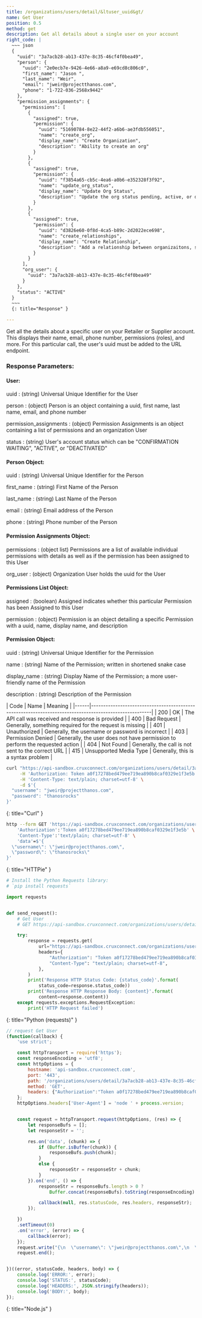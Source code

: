 ```yaml
---
title: /organizations/users/detail/&ltuser_uuid&gt/
name: Get User
position: 0.5
method: get
description: Get all details about a single user on your account
right_code: |
  ~~~ json
  {
    "uuid": "3a7acb28-ab13-437e-8c35-46cf4f0bea49",
    "person": {
      "uuid": "2e0ecb7e-9426-4e66-a8a9-e69cd8c806c0",
      "first_name": "Jason ",
      "last_name": "Weir",
      "email": "jweir@projectthanos.com",
      "phone": "1-722-036-2568x9442"
    },
    "permission_assignments": {
      "permissions": [
        {
          "assigned": true,
          "permission": {
            "uuid": "51690784-8e22-44f2-a6b6-ae3fdb556051",
            "name": "create_org",
            "display_name": "Create Organization",
            "description": "Ability to create an org"
          }
        },
        {
          "assigned": true,
          "permission": {
            "uuid": "f3854a65-cb5c-4ea6-a0b6-e352328f3f92",
            "name": "update_org_status",
            "display_name": "Update Org Status",
            "description": "Update the org status pending, active, or deactive"
          }
        },
        {
          "assigned": true,
          "permission": {
            "uuid": "d3826e60-0f8d-4ca5-b89c-2d2022ece698",
            "name": "create_relationships",
            "display_name": "Create Relationship",
            "description": "Add a relationship between organizaitons, such as supplier to retailer"
          }
        }
      ],
      "org_user": {
        "uuid": "3a7acb28-ab13-437e-8c35-46cf4f0bea49"
      }
    },
    "status": "ACTIVE"
  }
  ~~~
  {: title="Response" }

---
```

Get all the details about a specific user on your Retailer or Supplier account. This displays their name, email, phone number, permissions (roles), and more. For this particular call, the user's uuid must be added to the URL endpoint.

### Response Parameters:

#### User:

uuid
: (string) Universal Unique Identifier for the User

person
: (object) Person is an object containing a uuid, first name, last name, email, and phone number

permission_assignments
: (object) Permission Assignments is an object containing a list of permissions and an organization User

status
: (string) User's account status which can be "CONFIRMATION WAITING", "ACTIVE", or "DEACTIVATED"

#### Person Object:

uuid
: (string) Universal Unique Identifier for the Person

first_name
: (string) First Name of the Person

last_name
: (string) Last Name of the Person

email
: (string) Email address of the Person

phone
: (string) Phone number of the Person

#### Permission Assignments Object:

permissions
: (object list) Permissions are a list of available individual permissions with details as well as if the permission has been assigned to this User

org_user
: (object) Organization User holds the uuid for the User

#### Permissions List Object:

assigned
: (boolean) Assigned indicates whether this particular Permission has been Assigned to this User

permission
: (object) Permission is an object detailing a specific Permission with a uuid, name, display name, and description

#### Permission Object:

uuid
: (string) Universal Unique Identifier for the Permission

name
: (string) Name of the Permission; written in shortened snake case

display_name
: (string) Display Name of the Permission; a more user-friendly name of the Permission

description
: (string) Description of the Permission

| Code | Name                   | Meaning                                                                      |
|------|-------------------------------------------------------------------------------------------------------|
| 200  | OK                     | The API call was received and response is provided                           |
| 400  | Bad Request            | Generally, something required for the request is missing                     |
| 401  | Unauthorized           | Generally, the username or password is incorrect                             |
| 403  | Permission Denied      | Generally, the user does not have permission to perform the requested action |
| 404  | Not Found              | Generally, the call is not sent to the correct URL                           |
| 415  | Unsupported Media Type | Generally, this is a syntax problem                                          |


~~~ bash
curl "https://api-sandbox.cruxconnect.com/organizations/users/detail/3a7acb28-ab13-437e-8c35-46cf4f0bea49/" \
     -H 'Authorization: Token a0f17278bed479ee719ea890b8caf0329e1f3e5b' \
     -H 'Content-Type: text/plain; charset=utf-8' \
     -d $'{
  "username": "jweir@projectthanos.com",
  "password": "thanosrocks"
}'

~~~
{: title="Curl" }

~~~ bash
http --form GET 'https://api-sandbox.cruxconnect.com/organizations/users/detail/3a7acb28-ab13-437e-8c35-46cf4f0bea49/' \
    'Authorization':'Token a0f17278bed479ee719ea890b8caf0329e1f3e5b' \
    'Content-Type':'text/plain; charset=utf-8' \
    'data'=$'{
  \"username\": \"jweir@projectthanos.com\",
  \"password\": \"thanosrocks\"
}'

~~~
{: title="HTTPie" }

~~~ python
# Install the Python Requests library:
# `pip install requests`

import requests


def send_request():
    # Get User
    # GET https://api-sandbox.cruxconnect.com/organizations/users/detail/3a7acb28-ab13-437e-8c35-46cf4f0bea49/

    try:
        response = requests.get(
            url="https://api-sandbox.cruxconnect.com/organizations/users/detail/3a7acb28-ab13-437e-8c35-46cf4f0bea49/",
            headers={
                "Authorization": "Token a0f17278bed479ee719ea890b8caf0329e1f3e5b",
                "Content-Type": "text/plain; charset=utf-8",
            },
        )
        print('Response HTTP Status Code: {status_code}'.format(
            status_code=response.status_code))
        print('Response HTTP Response Body: {content}'.format(
            content=response.content))
    except requests.exceptions.RequestException:
        print('HTTP Request failed')

~~~
{: title="Python (requests)" }

~~~ javascript
// request Get User
(function(callback) {
    'use strict';

    const httpTransport = require('https');
    const responseEncoding = 'utf8';
    const httpOptions = {
        hostname: 'api-sandbox.cruxconnect.com',
        port: '443',
        path: '/organizations/users/detail/3a7acb28-ab13-437e-8c35-46cf4f0bea49/',
        method: 'GET',
        headers: {"Authorization":"Token a0f17278bed479ee719ea890b8caf0329e1f3e5b","Content-Type":"text/plain; charset=utf-8"}
    };
    httpOptions.headers['User-Agent'] = 'node ' + process.version;


    const request = httpTransport.request(httpOptions, (res) => {
        let responseBufs = [];
        let responseStr = '';

        res.on('data', (chunk) => {
            if (Buffer.isBuffer(chunk)) {
                responseBufs.push(chunk);
            }
            else {
                responseStr = responseStr + chunk;
            }
        }).on('end', () => {
            responseStr = responseBufs.length > 0 ?
                Buffer.concat(responseBufs).toString(responseEncoding) : responseStr;

            callback(null, res.statusCode, res.headers, responseStr);
        });

    })
    .setTimeout(0)
    .on('error', (error) => {
        callback(error);
    });
    request.write("{\n  \"username\": \"jweir@projectthanos.com\",\n  \"password\": \"thanosrocks\"\n}")
    request.end();


})((error, statusCode, headers, body) => {
    console.log('ERROR:', error);
    console.log('STATUS:', statusCode);
    console.log('HEADERS:', JSON.stringify(headers));
    console.log('BODY:', body);
});

~~~
{: title="Node.js" }
